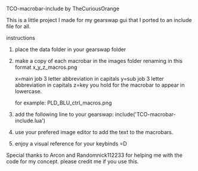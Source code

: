 TCO-macrobar-include
by TheCuriousOrange

This is a little project I made for my gearswap gui that I ported to an include file for all.

instructions
1) place the data folder in your gearswap folder

2) make a copy of each macrobar in the images folder renaming in this format x_y_z_macros.png
	
	x=main job 3 letter abbreviation in capitals
	y=sub job 3 letter abbreviation in capitals
	z=key you hold for the macrobar to appear in lowercase.

	for example: PLD_BLU_ctrl_macros.png

3) add the following line to your gearswap:
	include('TCO-macrobar-include.lua')

4) use your prefered image editor to add the text to the macrobars.

5) enjoy a visual reference for your keybinds =D

Special thanks to Arcon and Randomnick112233 for helping me with the code for my concept.
please credit me if you use this.
